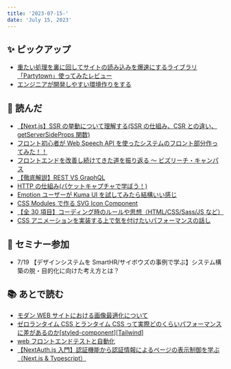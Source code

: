 ```yaml
---
title: '2023-07-15-'
date: 'July 15, 2023'
---
```


## ✨ ピックアップ

- [重たい処理を裏に回してサイトの読み込みを爆速にするライブラリ「Partytown」使ってみたレビュー](https://gigazine.net/news/20230510-partytown/)
- [エンジニアが開発しやすい環境作りをする](https://zenn.dev/sutamac/articles/5a262f0096176a)

## 👀 読んだ

- [【Next.js】SSR の挙動について理解する(SSR の仕組み、CSR との違い、getServerSideProps 関数)](https://qiita.com/marl0401/items/637c7309587305fb2f54)
- [フロント初心者が Web Speech API を使ったシステムのフロント部分作ってみた！！](https://qiita.com/yvngodowny/items/e101114168c054ff586a)
- [フロントエンドを改善し続けてきた道を振り返る 〜 ビズリーチ・キャンパス](https://engineering.visional.inc/blog/428/campus-frontend-improvement/)
- [【徹底解説】REST VS GraphQL](https://zenn.dev/nameless_sn/articles/the_differences_between_rest_and_gql)
- [HTTP の仕組み(パケットキャプチャで学ぼう！)](https://zenn.dev/masahiro_toba/books/3daf7dc0d5dfd7)
- [Emotion ユーザーが Kuma UI を試してみたら結構いい感じ](https://zenn.dev/yuneco/articles/kuma-ui-trial)
- [CSS Modules で作る SVG Icon Component](https://zenn.dev/takepepe/articles/mask-image-icon)
- [【全 30 項目】コーディング時のルールや思想（HTML/CSS/Sass/JS など）](https://zenn.dev/dadada/articles/8faf8e1e20c0a5)
- [CSS アニメーションを実装する上で気を付けたいパフォーマンスの話し](https://qiita.com/h-iwamori/items/9cb73e9c08560797f1a1)

## 🚶 セミナー参加

- 7/19 【デザインシステムを SmartHR/サイボウズの事例で学ぶ】システム構築の脱・目的化に向けた考え方とは？

## 📚 あとで読む

- [モダン WEB サイトにおける画像最適化について](https://zenn.dev/hrbrain/articles/7f1d1d45f027c7)
- [ゼロランタイム CSS とランタイム CSS って実際どのくらいパフォーマンスに差があるのか[styled-component][Tailwind]](https://zenn.dev/maple_siro/articles/fd29bb6a051971)
- [web フロントエンドテストと自動化](https://speakerdeck.com/cybozuinsideout/web_frontend_testing_and_automation-2023?slide=27)
- [【NextAuth.js 入門】認証機能から認証情報によるページの表示制御を学ぶ（Next.js & Typescript）](https://zenn.dev/farstep/books/7a6eb67dd3bf1f)
